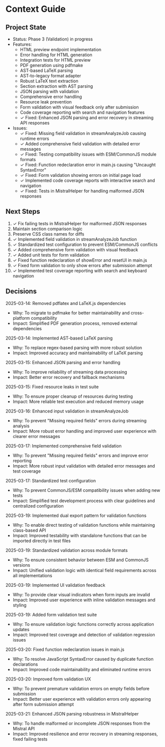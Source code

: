 # Context Guide

## Project State
- Status: Phase 3 (Validation) in progress
- Features:
  - HTML preview endpoint implementation
  - Error handling for HTML generation
  - Integration tests for HTML preview
  - PDF generation using pdfmake
  - AST-based LaTeX parsing
  - AST-to-legacy format adapter
  - Robust LaTeX text extraction
  - Section extraction with AST parsing
  - JSON parsing with validation
  - Comprehensive error handling
  - Resource leak prevention
  - Form validation with visual feedback only after submission
  - Code coverage reporting with search and navigation features
  - ✓ Fixed: Enhanced JSON parsing and error recovery in streaming API responses
- Issues: 
  - ✓ Fixed: Missing field validation in streamAnalyzeJob causing runtime errors
  - ✓ Added comprehensive field validation with detailed error messages
  - ✓ Fixed: Testing compatibility issues with ESM/CommonJS module formats
  - ✓ Fixed: Function redeclaration error in main.js causing "Uncaught SyntaxError"
  - ✓ Fixed: Form validation showing errors on initial page load
  - ✓ Implemented code coverage reports with interactive search and navigation
  - ✓ Fixed: Tests in MistralHelper for handling malformed JSON responses

## Next Steps
1. ✓ Fix failing tests in MistralHelper for malformed JSON responses
2. Maintain section comparison logic
3. Preserve CSS class names for diffs
4. ✓ Implemented field validation in streamAnalyzeJob function
5. ✓ Standardized test configuration to prevent ESM/CommonJS conflicts
6. ✓ Added comprehensive form validation with visual feedback
7. ✓ Added unit tests for form validation
8. ✓ Fixed function redeclaration of showError and resetUI in main.js
9. ✓ Fixed form validation to only show errors after submission attempt
10. ✓ Implemented test coverage reporting with search and keyboard navigation

## Decisions
2025-03-14: Removed pdflatex and LaTeX.js dependencies
- Why: To migrate to pdfmake for better maintainability and cross-platform compatibility
- Impact: Simplified PDF generation process, removed external dependencies

2025-03-14: Implemented AST-based LaTeX parsing
- Why: To replace regex-based parsing with more robust solution
- Impact: Improved accuracy and maintainability of LaTeX parsing

2025-03-15: Enhanced JSON parsing and error handling
- Why: To improve reliability of streaming data processing
- Impact: Better error recovery and fallback mechanisms

2025-03-15: Fixed resource leaks in test suite
- Why: To ensure proper cleanup of resources during testing
- Impact: More reliable test execution and reduced memory usage

2025-03-16: Enhanced input validation in streamAnalyzeJob
- Why: To prevent "Missing required fields" errors during streaming analysis
- Impact: More robust error handling and improved user experience with clearer error messages

2025-03-17: Implemented comprehensive field validation
- Why: To prevent "Missing required fields" errors and improve error reporting
- Impact: More robust input validation with detailed error messages and test coverage

2025-03-17: Standardized test configuration
- Why: To prevent CommonJS/ESM compatibility issues when adding new tests
- Impact: Simplified test development process with clear guidelines and centralized configuration

2025-03-19: Implemented dual export pattern for validation functions
- Why: To enable direct testing of validation functions while maintaining class-based API
- Impact: Improved testability with standalone functions that can be imported directly in test files

2025-03-19: Standardized validation across module formats
- Why: To ensure consistent behavior between ESM and CommonJS versions
- Impact: Unified validation logic with identical field requirements across all implementations

2025-03-19: Implemented UI validation feedback
- Why: To provide clear visual indicators when form inputs are invalid
- Impact: Improved user experience with inline validation messages and styling

2025-03-19: Added form validation test suite
- Why: To ensure validation logic functions correctly across application updates
- Impact: Improved test coverage and detection of validation regression issues

2025-03-20: Fixed function redeclaration issues in main.js
- Why: To resolve JavaScript SyntaxError caused by duplicate function declarations
- Impact: Improved code maintainability and eliminated runtime errors

2025-03-20: Improved form validation UX
- Why: To prevent premature validation errors on empty fields before submission
- Impact: Better user experience with validation errors only appearing after form submission attempt

2025-03-21: Enhanced JSON parsing robustness in MistralHelper
- Why: To handle malformed or incomplete JSON responses from the Mistral API
- Impact: Improved resilience and error recovery in streaming responses, fixed failing tests